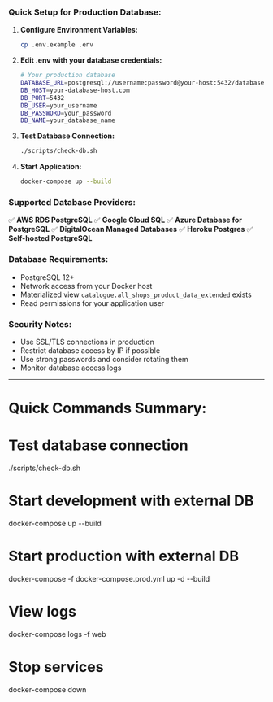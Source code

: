 ### Quick Setup for Production Database:

1. **Configure Environment Variables:**
   ```bash
   cp .env.example .env
   ```

2. **Edit .env with your database credentials:**
   ```bash
   # Your production database
   DATABASE_URL=postgresql://username:password@your-host:5432/database
   DB_HOST=your-database-host.com
   DB_PORT=5432
   DB_USER=your_username
   DB_PASSWORD=your_password
   DB_NAME=your_database_name
   ```

3. **Test Database Connection:**
   ```bash
   ./scripts/check-db.sh
   ```

4. **Start Application:**
   ```bash
   docker-compose up --build
   ```

### Supported Database Providers:

✅ **AWS RDS PostgreSQL**
✅ **Google Cloud SQL**
✅ **Azure Database for PostgreSQL**
✅ **DigitalOcean Managed Databases**
✅ **Heroku Postgres**
✅ **Self-hosted PostgreSQL**

### Database Requirements:

- PostgreSQL 12+
- Network access from your Docker host
- Materialized view `catalogue.all_shops_product_data_extended` exists
- Read permissions for your application user

### Security Notes:

- Use SSL/TLS connections in production
- Restrict database access by IP if possible
- Use strong passwords and consider rotating them
- Monitor database access logs

---

# Quick Commands Summary:

# Test database connection
./scripts/check-db.sh

# Start development with external DB
docker-compose up --build

# Start production with external DB
docker-compose -f docker-compose.prod.yml up -d --build

# View logs
docker-compose logs -f web

# Stop services
docker-compose down